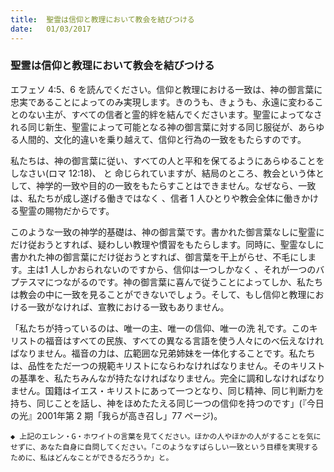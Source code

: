 ```yaml
---
title:  聖霊は信仰と教理において教会を結びつける
date:   01/03/2017
---
```


### 聖霊は信仰と教理において教会を結びつける

 エフェソ 4:5、6 を読んでください。信仰と教理における一致は、神の御言葉に忠実であることによってのみ実現します。きのうも、きょうも、永遠に変わることのない主が、すべての信者と霊的絆を結んでくださいます。聖霊によってなされる同じ新生、聖霊によって可能となる神の御言葉に対する同じ服従が、あらゆる人間的、文化的違いを乗り越えて、信仰と行為の一致をもたらすのです。

 私たちは、神の御言葉に従い、すべての人と平和を保てるようにあらゆることをしなさい(ロマ 12:18)、 と 命じられていますが、結局のところ、教会という体として、神学的一致や目的の一致をもたらすことはできません。なぜなら、一致は、私たちが成し遂げる働きではなく 、信者 1 人ひとりや教会全体に働きかける聖霊の賜物だからです。

 このような一致の神学的基礎は、神の御言葉です。書かれた御言葉なしに聖霊にだけ従おうとすれば、疑わしい教理や慣習をもたらします。同時に、聖霊なしに書かれた神の御言葉にだけ従おうとすれば、御言葉を干上がらせ、不毛にします。主は1 人しかおられないのですから、信仰は一つしかなく 、それが一つのバプテスマにつながるのです。神の御言葉に喜んで従うことによってしか、私たちは教会の中に一致を見ることができないでしょう。そして、もし信仰と教理における一致がなければ、宣教における一致もありません。
 
「私たちが持っているのは、唯一の主、唯一の信仰、唯一の洗 礼です。このキリストの福音はすべての民族、すべての異なる言語を使う人々にのべ伝えなければなりません。福音の力は、広範囲な兄弟姉妹を一体化することです。私たちは、品性をただ一つの規範キリストにならわなければなりません。そのキリストの基準を、私たちみんなが持たなければなりません。完全に調和しなければなりません。国籍はイエス・キリストにあって一つとなり、同じ精神、同じ判断力を持ち、同じことを話し、神をほめたたえる同じ一つの信仰を持つのです」(『今日の光』2001年第 2 期「我らが高き召し」77 ページ)。

`◆ 上記のエレン・G・ホワイトの言葉を見てください。ほかの人やほかの人がすることを気にせずに、あなた自身に自問してください。「このようなすばらしい一致という目標を実現するために、私はどんなことができるだろうか」と。`

